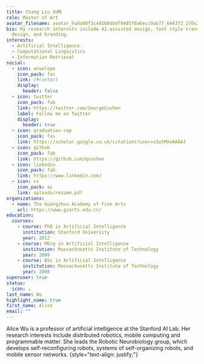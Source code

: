 ```yaml
---
title: Chang Liu 刘畅
role: Master of Art
avatar_filename: avatar_hu8a89f3c44508dbdf9485f8a6ecc9ab77_644372_270x270_fill_lanczos_center_3.png
bio: My research interests include AI-assisted design, font style transfer, font
  design, and branding.
interests:
  - Artificial Intelligence
  - Computational Linguistics
  - Information Retrieval
social:
  - icon: envelope
    icon_pack: fas
    link: /#contact
    display:
      header: false
  - icon: twitter
    icon_pack: fab
    link: https://twitter.com/GeorgeCushen
    label: Follow me on Twitter
    display:
      header: true
  - icon: graduation-cap
    icon_pack: fas
    link: https://scholar.google.co.uk/citations?user=sIwtMXoAAAAJ
  - icon: github
    icon_pack: fab
    link: https://github.com/gcushen
  - icon: linkedin
    icon_pack: fab
    link: https://www.linkedin.com/
  - icon: cv
    icon_pack: ai
    link: uploads/resume.pdf
organizations:
  - name: The Guangzhou Academy of Fine Arts
    url: https://www.gzarts.edu.cn/
education:
  courses:
    - course: PhD in Artificial Intelligence
      institution: Stanford University
      year: 2012
    - course: MEng in Artificial Intelligence
      institution: Massachusetts Institute of Technology
      year: 2009
    - course: BSc in Artificial Intelligence
      institution: Massachusetts Institute of Technology
      year: 2008
superuser: true
status:
  icon: ☕️
last_name: Wu
highlight_name: true
first_name: Alice
email: ""
---
```


Alice Wu is a professor of artificial intelligence at the Stanford AI Lab. Her research interests include distributed robotics, mobile computing and programmable matter. She leads the Robotic Neurobiology group, which develops self-reconfiguring robots, systems of self-organizing robots, and mobile sensor networks.
{style="text-align: justify;"}
